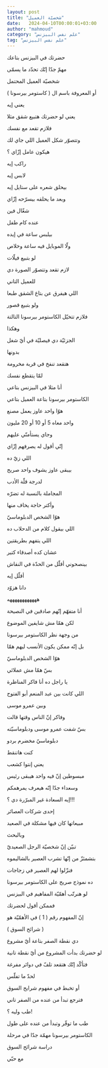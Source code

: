 ```yaml
---
layout: post
title: "شخصيّة العميل"
date:   2024-04-10T00:00:01+03:00
author: "mahmoud"
category: "علم نفس البيزنس"
tag: "علم نفس البيزنس"
---
```



حضرتك في البيزنس بتاعك

مهمّ جدّا إنّك تحدّد ما يسمّى

شخصيّة العميل المحتمل

أو المعروفة باسم ال ( كاستومر بيرسونا )




يعني إيه

يعني لو حضرتك هتبيع شقق مثلا

فلازم تقعد مع نفسك

وتتصوّر شكل العميل اللي جاي لك

هيكون عامل إزّاي ؟




راكب إيه

لابس إيه

بيحلق شعره على ستايل إيه

وبعد ما يحلقه بيسرّحه إزّاي




شغّال فين

عنده كام طفل

بيلبس ساعة في إيده

ولّا الموبايل فيه ساعة وخلاص




لو بتبيع فيلّات

لازم تقعد وتتصوّر الصورة دي

للعميل التاني

اللي هيفرق عن بتاع الشقق طبعا




ولو بتبيع قصور

فلازم تتخيّل الكاستومر بيرسونا التالتة

وهكذا




الجزئيّة دي فيصليّة في أيّ شغل

بدونها

هتقعد تنفخ في قربة مخرومة

لمّا يتقطع نفسك




أنا مثلا في البيزنس بتاعي

الكاستومر بيرسونا بتاعة العميل بتاعي

هوّا واحد عاوز يعمل مصنع

واحد معاه 5 أو 10 أو 20 مليون

وجاي يستأمنّي عليهم

إنّي أقول له يصرفهم إزّاي




اللي زيّ ده

بيبقى عاوز يشوف واحد صريح

لدرجة قلّة الأدب




المجاملة بالنسبة له تضرّه

وأكتر حاجة يخاف منها

هوّا الشخص الدبلوماسيّ

اللي بيقول كلام من الدحلاب ده

اللي يتفهم بطريقتين




عشان كده أصدقاء كتير

بينصحوني أقلّل من الحدّة في النقاش

أقلّل إيه

دانا هزوّد

ههههههههههههه




أنا متفهّم إنّهم صادقين في النصيحة

لكن همّا مش شايفين الموضوع

من وجهة نظر الكاستومر بيرسونا




بل إنّه ممكن يكون الأنسب ليهم همّا

هوّا الشخص الدبلوماسيّ

بسّ همّا مش عملائي




يا راجل ده أنا فاكر المناظرة

اللي كانت بين عبد المنعم أبو الفتوح

وبين عمرو موسى




وفاكر إنّ الناس وقتها قالت

بسّ شفت عمرو موسى ودبلوماسيّته

دبلوماسيّ مخضرم بردو




كنت هاتنقط




يعني إنتوا كشعب

مبسوطين إنّ فيه واحد هيبقى رئيس

وسعداء جدّا إنّه هيعرف يمرهمكم

إيه السعادة غير المبرّرة دي ؟!!!




إحدى شركات العصائر

مبيعاتها كان فيها مشكلة في الصعيد

وبالبحث

تبيّن إنّ شخصيّة الرجل الصعيديّ

بتشمئزّ من إنّها تشرب العصير بالشاليموه

فنزّلوا لهم العصير في زجاجات




ده نموذج صريح على الكاستومر بيرسونا




لو هنرتّب أهمّيّة المفاهيم في البيزنس

فممكن أقول لحضرتك

إنّ المفهوم رقم ( 1 ) في الأهمّيّة هو

( شرائح السوق )




دي نقطة الصفر بتاعة أيّ مشروع

لو حضرتك بدأت المشروع من أيّ نقطة تانية

فتأكّد إنّك هتقعد تلفّ في دوائر مفرغة

لحدّ ما تفلّس




أو تخبط في مفهوم شرايح السوق

فترجع تبدأ من عنده من الصفر تاني




طب وليه ؟!

طب ما توفّر وتبدأ من عنده على طول




الكاستومر بيرسونا مهمّة جدّا في مرحلة

دراسة شرائح السوق




مع حبّي
